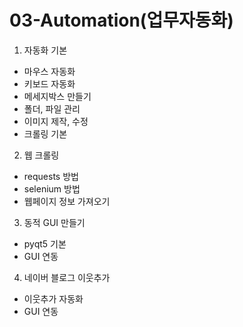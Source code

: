 # 03-Automation(업무자동화)

1) 자동화 기본
  - 마우스 자동화
  - 키보드 자동화
  - 메세지박스 만들기
  - 폴더, 파일 관리
  - 이미지 제작, 수정
  - 크롤링 기본

2) 웹 크롤링
  - requests 방법
  - selenium 방법
  - 웹페이지 정보 가져오기

3) 동적 GUI 만들기
  - pyqt5 기본
  - GUI 연동

4) 네이버 블로그 이웃추가
  - 이웃추가 자동화
  - GUI 연동

